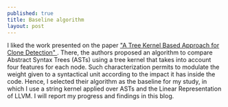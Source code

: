 ```yaml
---
published: true
title: Baseline algorithm
layout: post
---
```

I liked the work presented on the paper <a href="http://ieeexplore.ieee.org/xpl/login.jsp?tp=&arnumber=5609715&url=http%3A%2F%2Fieeexplore.ieee.org%2Fxpls%2Fabs_all.jsp%3Farnumber%3D5609715" target="top">"A Tree Kernel Based Approach for Clone Detection" </a>. There, the authors proposed an algorithm to compare Abstract Syntax Trees (ASTs) using a tree kernel that takes into account four features for each node. Such characterization permits to modulate the weight given  to a syntactical unit according to the impact it has inside the code. Hence, I selected their algorithm as the baseline for my study, in which I use a string kernel applied over ASTs and the Linear Representation of LLVM. I will report my progress and findings in this blog.